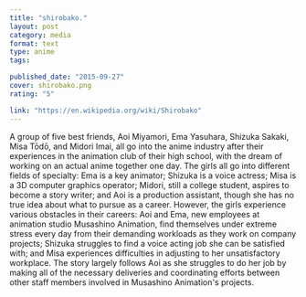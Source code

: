 ```yaml
---
title: "shirobako."
layout: post
category: media
format: text
type: anime
tags: 

published_date: "2015-09-27"
cover: shirobako.png
rating: "5"

link: "https://en.wikipedia.org/wiki/Shirobako"
---
```


A group of five best friends, Aoi Miyamori, Ema Yasuhara, Shizuka Sakaki, Misa
Tōdō, and Midori Imai, all go into the anime industry after their experiences
in the animation club of their high school, with the dream of working on an
actual anime together one day. The girls all go into different fields of
specialty: Ema is a key animator; Shizuka is a voice actress; Misa is a 3D
computer graphics operator; Midori, still a college student, aspires to become
a story writer; and Aoi is a production assistant, though she has no true idea
about what to pursue as a career. However, the girls experience various
obstacles in their careers: Aoi and Ema, new employees at animation studio
Musashino Animation, find themselves under extreme stress every day from their
demanding workloads as they work on company projects; Shizuka struggles to find
a voice acting job she can be satisfied with; and Misa experiences difficulties
in adjusting to her unsatisfactory workplace. The story largely follows Aoi as
she struggles to do her job by making all of the necessary deliveries and
coordinating efforts between other staff members involved in Musashino
Animation's projects.  
